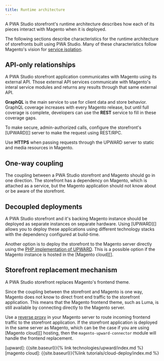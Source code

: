 ```yaml
---
title: Runtime architecture
---
```


A PWA Studio storefront's runtime architecture describes how each of its pieces interact with Magento when it is deployed.

The following sections describe characteristics for the runtime architecture of storefronts built using PWA Studio.
Many of these characteristics follow Magento's vision for [service isolation][].

## API-only relationships

A PWA Studio storefront application communicates with Magento using its external API.
Those external API services communicate with Magento's interal service modules and returns any results through that same external API.

**GraphQL** is the main service to use for client data and store behavior.
GraphQL coverage increases with every Magento release, but
until full coverage is complete, developers can use the **REST** service to fill in these coverage gaps.

To make secure, admin-authorized calls, configure the storefront's [UPWARD][] server to make the request using REST/RPC.

Use **HTTPS** when passing requests through the UPWARD server to static and media resources in Magento.

## One-way coupling

The coupling between a PWA Studio storefront and Magento should go in one direction.
The storefront has a dependency on Magento, which is attached as a service, but
the Magento application should not know about or be aware of the storefront.

## Decoupled deployments

A PWA Studio storefront and it's backing Magento instance should be deployed as separate instances on separate hardware.
Using [UPWARD][] allows you to deploy these applications using different technology stacks with the dependency configured at build-time.

Another option is to deploy the storefront to the Magento server directly using the [PHP implementation of UPWARD][].
This is a possible option if the Magento instance is hosted in the [Magento cloud][].

## Storefront replacement mechanism

A PWA Studio storefront replaces Magento's frontend theme.

Since the coupling between the storefront and Magento is one way, Magento does not know to direct front end traffic to the storefront application.
This means that the Magento frontend theme, such as Luma, is still available by connecting directly to the Magento server.

Use a [reverse proxy][] in your Magento server to route incoming frontend traffic to the storefront application.
If the storefront application is deployed in the same server as Magento, which can be the case if you are using [Magento cloud][] hosting, then the `magento-upward-connector` module will handle the frontend replacement.

[upward]: {{site.baseurl}}{% link technologies/upward/index.md %}
[magento cloud]: {{site.baseurl}}{%link tutorials/cloud-deploy/index.md %}

[service isolation]: https://github.com/magento/architecture/blob/master/design-documents/service-isolation.md
[php implementation of upward]: https://github.com/magento-research/upward-php
[reverse proxy]: https://en.wikipedia.org/wiki/Reverse_proxy
